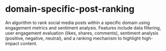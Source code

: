 # domain-specific-post-ranking
An algorithm to rank social media posts within a specific domain using engagement metrics and sentiment analysis. Features include data filtering, user engagement evaluation (likes, shares, comments), sentiment analysis (positive, negative, neutral), and a ranking mechanism to highlight high-impact content.
